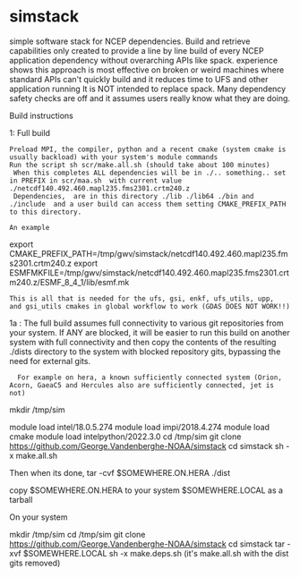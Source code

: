 # simstack
simple software stack for NCEP dependencies.   Build and retrieve capabilities only
created to provide a line by line build of every NCEP application dependency without overarching APIs like spack.
experience shows this approach is most effective on broken or weird machines where standard APIs can't quickly build and it reduces time to UFS and other application running
It is NOT intended to replace spack.  Many dependency safety checks are off and it assumes users really know what they are doing.

Build instructions

1:  Full build

    Preload MPI, the compiler, python and a recent cmake (system cmake is usually backload) with your system's module commands
    Run the script sh scr/make.all.sh (should take about 100 minutes)
     When this completes ALL dependencies will be in ./.. something.. set in PREFIX in scr/maa.sh  with current value  ./netcdf140.492.460.mapl235.fms2301.crtm240.z 
     Dependencies,  are in this directory ./lib ./lib64 ./bin and ./include  and a user build can access them setting CMAKE_PREFIX_PATH to this directory.
     
    An example

 export CMAKE_PREFIX_PATH=/tmp/gwv/simstack/netcdf140.492.460.mapl235.fms2301.crtm240.z
 export ESMFMKFILE=/tmp/gwv/simstack/netcdf140.492.460.mapl235.fms2301.crtm240.z/ESMF_8_4_1/lib/esmf.mk
      
    This is all that is needed for the ufs, gsi, enkf, ufs_utils, upp,  and gsi_utils cmakes in global workflow to work (GDAS DOES NOT WORK!!)

1a :   The full build assumes full connectivity to various git repositories from your system.  If ANY are blocked, it will be easier to run this
build on another system with full connectivity and then copy the contents of the resulting ./dists directory to the system with blocked repository gits, 
bypassing the need for external gits.

      For example on hera, a known sufficiently connected system (Orion, Acorn, GaeaC5 and Hercules also are sufficiently connected, jet is not)

mkdir /tmp/sim


module load  intel/18.0.5.274 
module load   impi/2018.4.274 
module load cmake
module load intelpython/2022.3.0
cd /tmp/sim
git clone https://github.com/George.Vandenberghe-NOAA/simstack
cd simstack
sh -x make.all.sh



Then when its done, tar -cvf $SOMEWHERE.ON.HERA ./dist

copy $SOMEWHERE.ON.HERA to  your system $SOMEWHERE.LOCAL as a tarball

On your system

mkdir /tmp/sim
cd /tmp/sim
git clone https://github.com/George.Vandenberghe-NOAA/simstack
cd simstack
tar -xvf $SOMEWHERE.LOCAL
sh -x make.deps.sh (it's make.all.sh with the dist gits removed)



